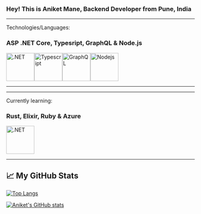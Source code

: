 ### Hey! This is Aniket Mane, Backend Developer from Pune, India



---
Technologies/Languages:
### ASP .NET Core, Typesript, GraphQL & Node.js


<img src="https://cdn.cdnlogo.com/logos/d/6/dot-net-core.svg" alt=".NET" width="75" height="75"/><img src="https://cdn.cdnlogo.com/logos/t/96/typescript.svg" alt="Typescript" width="75" height="75"/><img src="https://cdn.cdnlogo.com/logos/g/23/graphql.svg" alt="GraphQL" width="75" height="75"/><img src="https://cdn.cdnlogo.com/logos/n/94/nodejs-icon.svg" alt="Nodejs" width="75" height="75"/>

---

---
Currently learning:
### Rust, Elixir, Ruby & Azure

<img src="https://www.vectorlogo.zone/logos/elixir-lang/elixir-lang-icon.svg" alt=".NET" width="75" height="75"/>

---


## &#x1f4c8; My GitHub Stats

[![Top Langs](https://github-readme-stats.vercel.app/api/top-langs/?username=Technik97&hide=java,html,css&theme=radical)](https://github.com/anuraghazra/github-readme-stats)

[![Aniket's GitHub stats](https://github-readme-stats.vercel.app/api?username=Technik97&theme=radical)](https://github.com/anuraghazra/github-readme-stats)


